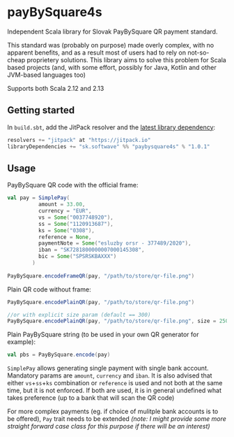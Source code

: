 # payBySquare4s

Independent Scala library for Slovak PayBySquare QR payment standard. 

This standard was (probably on purpose) made overly complex, with no apparent benefits, and as a result most of users had to rely on not-so-cheap proprietery solutions.
This library aims to solve this problem for Scala based projects (and, with some effort, possibly for Java, Kotlin and other JVM-based languages too)

Supports both Scala 2.12 and 2.13

## Getting started

In `build.sbt`, add the JitPack resolver and the [latest library dependency](https://jitpack.io/#sk.softwave/paybysquare4s):

```scala
resolvers += "jitpack" at "https://jitpack.io"
libraryDependencies += "sk.softwave" %% "paybysquare4s" % "1.0.1"
```

## Usage

PayBySquare QR code with the official frame:

```scala
val pay = SimplePay(
          amount = 33.00,
          currency = "EUR",
          vs = Some("0037748920"),
          ss = Some("1120913687"),
          ks = Some("0308"),
          reference = None,
          paymentNote = Some("esluzby orsr - 377489/2020"),
          iban = "SK7281800000007000145308",
          bic = Some("SPSRSKBAXXX")
        )
        
PayBySquare.encodeFrameQR(pay, "/path/to/store/qr-file.png")        
```

Plain QR code without frame:

```scala
PayBySquare.encodePlainQR(pay, "/path/to/store/qr-file.png") 

//or with explicit size param (default == 300)
PayBySquare.encodePlainQR(pay, "/path/to/store/qr-file.png", size = 250) 
```

Plain PayBySquare string (to be used in your own QR generator for example):

```scala
val pbs = PayBySquare.encode(pay) 
```

`SimplePay` allows generating single payment with single bank account. Mandatory params are `amount`, `currency` and `iban`. 
It is also advised that either `vs`+`ss`+`ks` combination or `reference` is used and not both at the same time, but it is not enforced. If both are used, it is 
in general undefined what takes preference (up to a bank that will scan the QR code)

For more complex payments (eg. if choice of mulitple bank accounts is to be offered), `Pay` trait needs to be extended *(note: I might provide some more straight forward case class for this purpose if there will be an interest)*
